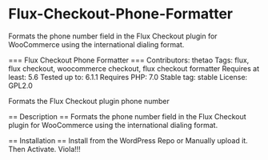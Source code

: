 # Flux-Checkout-Phone-Formatter
Formats the phone number field in the Flux Checkout plugin for WooCommerce using the international dialing format.

=== Flux Checkout Phone Formatter ===
Contributors: thetao
Tags: flux, flux checkout, woocommerce checkout, flux checkout formatter
Requires at least: 5.6
Tested up to: 6.1.1
Requires PHP: 7.0
Stable tag: stable
License: GPL2.0

Formats the Flux Checkout plugin phone number

== Description ==
Formats the phone number field in the Flux Checkout plugin for WooCommerce using the international dialing format. 

== Installation ==
Install from the WordPress Repo or Manually upload it. Then Activate. Viola!!!
